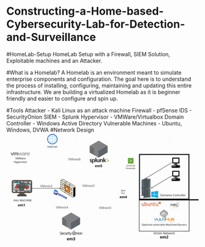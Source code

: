 # Constructing-a-Home-based-Cybersecurity-Lab-for-Detection-and-Surveillance
#HomeLab-Setup
HomeLab Setup with a Firewall, SIEM Solution, Exploitable machines and an Attacker.

#What is a Homelab?
A Homelab is an environment meant to simulate enterprise components and configuration. The goal here is to understand the process of installing, configuring, maintaining and updating this entire infrastructure. We are building a virtualized Homelab as it is beginner friendly and easier to configure and spin up.

#Tools
Attacker - Kali Linux as an attack machine
Firewall - pfSense
IDS - SecurityOnion
SIEM - Splunk
Hypervisor - VMWare/Virtualbox
Domain Controller - Windows Active Directory
Vulnerable Machines - Ubuntu, Windows, DVWA
#Network Design
![](https://github.com/kaddiri/Constructing-a-Home-based-Cybersecurity-Lab-for-Detection-and-Surveillance/blob/main/GIF.gif)
